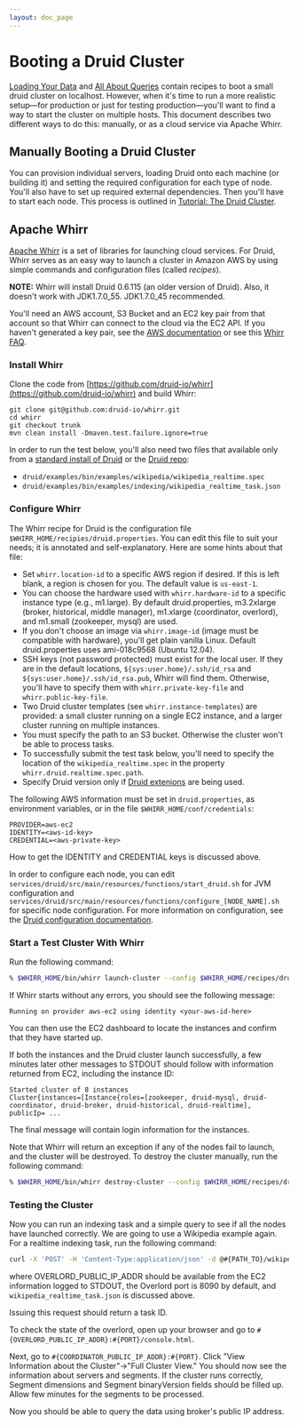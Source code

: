 ```yaml
---
layout: doc_page
---
```


# Booting a Druid Cluster
[Loading Your Data](Tutorial%3A-Loading-Batch-Data.html) and [All About Queries](Tutorial%3A-All-About-Queries.html) contain recipes to boot a small druid cluster on localhost. However, when it's time to run a more realistic setup&mdash;for production or just for testing production&mdash;you'll want to find a way to start the cluster on multiple hosts. This document describes two different ways to do this: manually, or as a cloud service via Apache Whirr.

## Manually Booting a Druid Cluster
You can provision individual servers, loading Druid onto each machine (or building it) and setting the required configuration for each type of node. You'll also have to set up required external dependencies. Then you'll have to start each node. This process is outlined in [Tutorial: The Druid Cluster](Tutorial%3A-The-Druid-Cluster.html).

## Apache Whirr

[Apache Whirr](http://whirr.apache.org/) is a set of libraries for launching cloud services. For Druid, Whirr serves as an easy way to launch a cluster in Amazon AWS by using simple commands and configuration files (called *recipes*).

**NOTE:** Whirr will install Druid 0.6.115 (an older version of Druid). Also, it doesn't work with JDK1.7.0_55. JDK1.7.0_45 recommended.

You'll need an AWS account, S3 Bucket and an EC2 key pair from that account so that Whirr can connect to the cloud via the EC2 API. If you haven't generated a key pair, see the [AWS documentation](http://docs.aws.amazon.com/AWSEC2/latest/UserGuide/ec2-key-pairs.html) or see this [Whirr FAQ](http://whirr.apache.org/faq.html#how-do-i-find-my-cloud-credentials).


### Install Whirr
Clone the code from [https://github.com/druid-io/whirr](https://github.com/druid-io/whirr) and build Whirr:

    git clone git@github.com:druid-io/whirr.git
    cd whirr
    git checkout trunk
    mvn clean install -Dmaven.test.failure.ignore=true

In order to run the test below, you'll also need two files that available only from a [standard install of Druid](http://druid.io/downloads.html) or the [Druid repo](https://github.com/druid-io/druid/tree/master/examples/bin/examples):

* `druid/examples/bin/examples/wikipedia/wikipedia_realtime.spec`
* `druid/examples/bin/examples/indexing/wikipedia_realtime_task.json`


### Configure Whirr
The Whirr recipe for Druid is the configuration file `$WHIRR_HOME/recipies/druid.properties`. You can edit this file to suit your needs; it is annotated and self-explanatory. Here are some hints about that file:

* Set `whirr.location-id` to a specific AWS region if desired. If this is left blank, a region is chosen for you. The default value is `us-east-1`.
* You can choose the hardware used with `whirr.hardware-id` to a specific instance type (e.g., m1.large). By default druid.properties, m3.2xlarge (broker, historical, middle manager), m1.xlarge (coordinator, overlord), and m1.small (zookeeper, mysql) are used.
* If you don't choose an image via `whirr.image-id` (image must be compatible with hardware), you'll get plain vanilla Linux. Default druid.properties uses ami-018c9568 (Ubuntu 12.04).
* SSH keys (not password protected) must exist for the local user. If they are in the default locations, `${sys:user.home}/.ssh/id_rsa` and `${sys:user.home}/.ssh/id_rsa.pub`, Whirr will find them. Otherwise, you'll have to specify them with `whirr.private-key-file` and `whirr.public-key-file`.
* Two Druid cluster templates (see `whirr.instance-templates`) are provided: a small cluster running on a single EC2 instance, and a larger cluster running on multiple instances.
* You must specify the path to an S3 bucket. Otherwise the cluster won't be able to process tasks.
* To successfully submit the test task below, you'll need to specify the location of the `wikipedia_realtime.spec` in the property `whirr.druid.realtime.spec.path`.
* Specify Druid version only if [Druid extenions](Modules.html) are being used.

The following AWS information must be set in `druid.properties`, as environment variables, or in the file `$WHIRR_HOME/conf/credentials`:

    PROVIDER=aws-ec2
    IDENTITY=<aws-id-key>
    CREDENTIAL=<aws-private-key>
    
How to get the IDENTITY and CREDENTIAL keys is discussed above.

In order to configure each node, you can edit `services/druid/src/main/resources/functions/start_druid.sh` for JVM configuration and `services/druid/src/main/resources/functions/configure_[NODE_NAME].sh` for specific node configuration. For more information on configuration, see the [Druid configuration documentation](Configuration.html).

### Start a Test Cluster With Whirr
Run the following command:

```bash
% $WHIRR_HOME/bin/whirr launch-cluster --config $WHIRR_HOME/recipes/druid.properties
```
If Whirr starts without any errors, you should see the following message:

    Running on provider aws-ec2 using identity <your-aws-id-here>
    
You can then use the EC2 dashboard to locate the instances and confirm that they have started up.

If both the instances and the Druid cluster launch successfully, a few minutes later other messages to STDOUT should follow with information returned from EC2, including the instance ID:

    Started cluster of 8 instances
    Cluster{instances=[Instance{roles=[zookeeper, druid-mysql, druid-coordinator, druid-broker, druid-historical, druid-realtime], publicIp= ...
    
The final message will contain login information for the instances.

Note that Whirr will return an exception if any of the nodes fail to launch, and the cluster will be destroyed. To destroy the cluster manually, run the following command:

```bash
% $WHIRR_HOME/bin/whirr destroy-cluster --config $WHIRR_HOME/recipes/druid.properties
```

### Testing the Cluster
Now you can run an indexing task and a simple query to see if all the nodes have launched correctly. We are going to use a Wikipedia example again. For a realtime indexing task, run the following command:

```bash
curl -X 'POST' -H 'Content-Type:application/json' -d @#{PATH_TO}/wikipedia_realtime_task.json #{OVERLORD_PUBLIC_IP_ADDR}:#{PORT}/druid/indexer/v1/task
```
where OVERLORD_PUBLIC_IP_ADDR should be available from the EC2 information logged to STDOUT, the Overlord port is 8090 by default, and `wikipedia_realtime_task.json` is discussed above. 

Issuing this request should return a task ID.

To check the state of the overlord, open up your browser and go to `#{OVERLORD_PUBLIC_IP_ADDR}:#{PORT}/console.html`.

Next, go to `#{COORDINATOR_PUBLIC_IP_ADDR}:#{PORT}`. Click "View Information about the Cluster"->"Full Cluster View." You should now see the information about servers and segments. If the cluster runs correctly, Segment dimensions and Segment binaryVersion fields should be filled up. Allow few minutes for the segments to be processed.

Now you should be able to query the data using broker's public IP address.
